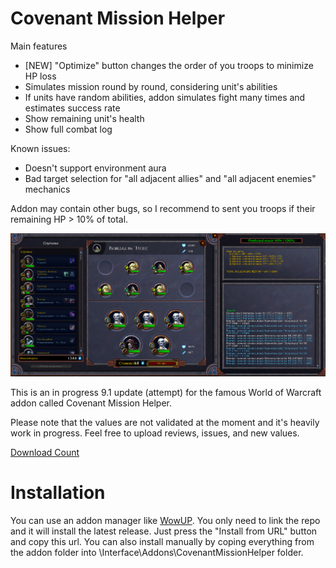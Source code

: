 # Covenant Mission Helper
<p align="center">
  
Main features

- [NEW] "Optimize" button changes the order of you troops to minimize HP loss
- Simulates mission round by round, considering unit's abilities
- If units have random abilities, addon simulates fight many times and estimates success rate
- Show remaining unit's health
- Show full combat log


Known issues:

- Doesn't support environment aura
- Bad target selection for "all adjacent allies" and "all adjacent enemies" mechanics 

Addon may contain other bugs, so I recommend to sent you troops if their remaining HP > 10% of total.

![1](https://github.com/BloodDragon2580/CovenantMissionHelper/blob/master/CovenantMissionHelper.png)

This is an in progress 9.1 update (attempt) for the famous World of Warcraft addon called Covenant Mission Helper. 

Please note that the values are not validated at the moment and it's heavily work in progress.
Feel free to upload reviews, issues, and new values.

[Download Count](https://hanadigital.github.io/grev/?user=BloodDragon2580&repo=CovenantMissionHelper)

# Installation

You can use an addon manager like [WowUP](https://wowup.io/). You only need to link the repo and it will install the latest release. 
Just press the "Install from URL" button and copy this url.
You can also install manually by coping everything from the addon folder into \Interface\Addons\CovenantMissionHelper folder.
</p>
